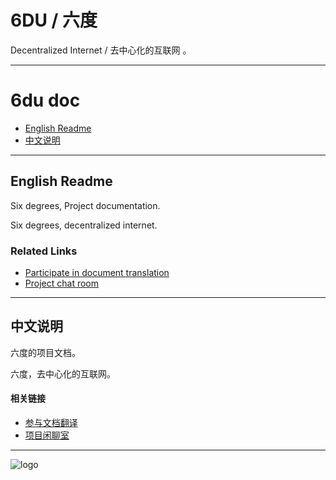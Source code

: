 # 6DU / 六度

Decentralized Internet /  去中心化的互联网 。

---

# 6du doc

* [English Readme](#english-readme)
* [中文说明](#中文说明)

---

## English Readme

Six degrees, Project documentation.

Six degrees, decentralized internet.

### Related Links

- [Participate in document translation](https://gitlocalize.com/users/i6du)
- [Project chat room](https://gitter.im/u6du/community)

---

## 中文说明

六度的项目文档。

六度，去中心化的互联网。

#### 相关链接

* [参与文档翻译](https://gitlocalize.com/users/i6du)
* [项目闲聊室](https://gitter.im/u6du/community)

---

![logo](https://raw.githubusercontent.com/u6du/logo/master/logo.svg?sanitize=true)